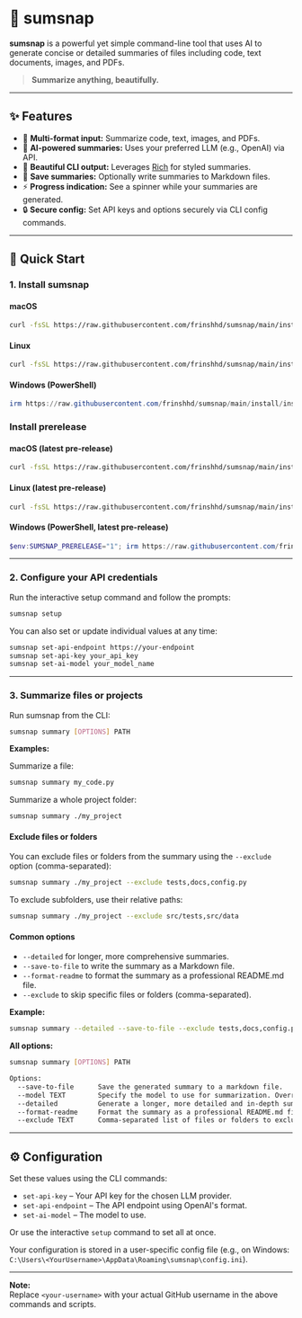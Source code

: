 # 📝 sumsnap

**sumsnap** is a powerful yet simple command-line tool that uses AI to generate concise or detailed summaries of files including code, text documents, images, and PDFs.

> **Summarize anything, beautifully.**

---

## ✨ Features

- 📄 **Multi-format input:** Summarize code, text, images, and PDFs.
- 🧠 **AI-powered summaries:** Uses your preferred LLM (e.g., OpenAI) via API.
- 🎨 **Beautiful CLI output:** Leverages [Rich](https://github.com/Textualize/rich) for styled summaries.
- 💾 **Save summaries:** Optionally write summaries to Markdown files.
- ⚡ **Progress indication:** See a spinner while your summaries are generated.
- 🔒 **Secure config:** Set API keys and options securely via CLI config commands.

---

## 🚀 Quick Start

### 1. Install sumsnap

#### macOS

```bash
curl -fsSL https://raw.githubusercontent.com/frinshhd/sumsnap/main/install/install-macos.sh | bash
```

#### Linux

```bash
curl -fsSL https://raw.githubusercontent.com/frinshhd/sumsnap/main/install/install-linux.sh | bash
```

#### Windows (PowerShell)

```powershell
irm https://raw.githubusercontent.com/frinshhd/sumsnap/main/install/install-windows.ps1 | iex
```

### Install prerelease

#### macOS (latest pre-release)

```bash
curl -fsSL https://raw.githubusercontent.com/frinshhd/sumsnap/main/install/install-macos.sh | bash -s -- --prerelease
```

#### Linux (latest pre-release)

```bash
curl -fsSL https://raw.githubusercontent.com/frinshhd/sumsnap/main/install/install-linux.sh | bash -s -- --prerelease
```

#### Windows (PowerShell, latest pre-release)

```powershell
$env:SUMSNAP_PRERELEASE="1"; irm https://raw.githubusercontent.com/frinshhd/sumsnap/main/install/install-windows.ps1 | iex
```

---

### 2. Configure your API credentials

Run the interactive setup command and follow the prompts:

```bash
sumsnap setup
```

You can also set or update individual values at any time:

```bash
sumsnap set-api-endpoint https://your-endpoint
sumsnap set-api-key your_api_key
sumsnap set-ai-model your_model_name
```

---

### 3. Summarize files or projects

Run sumsnap from the CLI:

```bash
sumsnap summary [OPTIONS] PATH
```

**Examples:**

Summarize a file:

```bash
sumsnap summary my_code.py
```

Summarize a whole project folder:

```bash
sumsnap summary ./my_project
```

#### Exclude files or folders

You can exclude files or folders from the summary using the `--exclude` option (comma-separated):

```bash
sumsnap summary ./my_project --exclude tests,docs,config.py
```

To exclude subfolders, use their relative paths:

```bash
sumsnap summary ./my_project --exclude src/tests,src/data
```

#### Common options

- `--detailed` for longer, more comprehensive summaries.
- `--save-to-file` to write the summary as a Markdown file.
- `--format-readme` to format the summary as a professional README.md file.
- `--exclude` to skip specific files or folders (comma-separated).

**Example:**

```bash
sumsnap summary --detailed --save-to-file --exclude tests,docs,config.py my_code.py
```

**All options:**

```bash
sumsnap summary [OPTIONS] PATH

Options:
  --save-to-file      Save the generated summary to a markdown file.
  --model TEXT        Specify the model to use for summarization. Overrides the AI_MODEL environment variable.
  --detailed          Generate a longer, more detailed and in-depth summary.
  --format-readme     Format the summary as a professional README.md file.
  --exclude TEXT      Comma-separated list of files or folders to exclude from the summary.
```

---

## ⚙️ Configuration

Set these values using the CLI commands:

- `set-api-key` – Your API key for the chosen LLM provider.
- `set-api-endpoint` – The API endpoint using OpenAI's format.
- `set-ai-model` – The model to use.

Or use the interactive `setup` command to set all at once.

Your configuration is stored in a user-specific config file (e.g., on Windows: `C:\Users\<YourUsername>\AppData\Roaming\sumsnap\config.ini`).

---

**Note:**  
Replace `<your-username>` with your actual GitHub username in the above commands and scripts.
